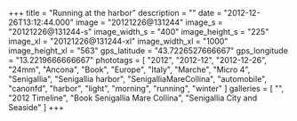 +++
title = "Running at the harbor"
description = ""
date = "2012-12-26T13:12:44.000"
image = "20121226@131244"
image_s = "20121226@131244-s"
image_width_s = "400"
image_height_s = "225"
image_xl = "20121226@131244-xl"
image_width_xl = "1000"
image_height_xl = "563"
gps_latitude = "43.7226527666667"
gps_longitude = "13.2219666666667"
phototags = [ "2012", "2012-12", "2012-12-26", "24mm", "Ancona", "Book", "Europe", "Italy", "Marche", "Micro 4", "Senigallia", "Senigallia harbor", "SenigalliaMareCollina", "automobile", "canonfd", "harbor", "light", "morning", "running", "winter" ]
galleries = [ "", "2012 Timeline", "Book Senigallia Mare Collina", "Senigallia City and Seaside" ]
+++
